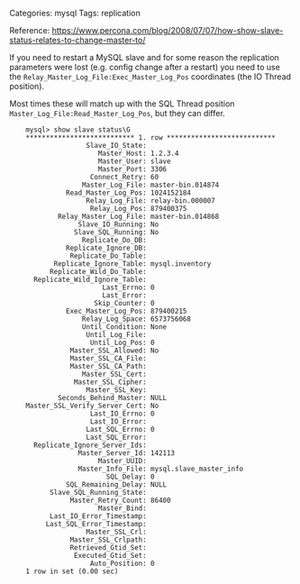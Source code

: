 Categories: mysql
Tags: replication

Reference: https://www.percona.com/blog/2008/07/07/how-show-slave-status-relates-to-change-master-to/

If you need to restart a MySQL slave and for some reason the replication parameters were lost (e.g. config change after a restart) you need to use the `Relay_Master_Log_File:Exec_Master_Log_Pos` coordinates (the IO Thread position).

Most times these will match up with the SQL Thread position `Master_Log_File:Read_Master_Log_Pos`, but they can differ.


        mysql> show slave status\G
        *************************** 1. row ***************************
                       Slave_IO_State:
                          Master_Host: 1.2.3.4
                          Master_User: slave
                          Master_Port: 3306
                        Connect_Retry: 60
                      Master_Log_File: master-bin.014874
                  Read_Master_Log_Pos: 1024152184
                       Relay_Log_File: relay-bin.000007
                        Relay_Log_Pos: 879400375
                Relay_Master_Log_File: master-bin.014868
                     Slave_IO_Running: No
                    Slave_SQL_Running: No
                      Replicate_Do_DB:
                  Replicate_Ignore_DB:
                   Replicate_Do_Table:
               Replicate_Ignore_Table: mysql.inventory
              Replicate_Wild_Do_Table:
          Replicate_Wild_Ignore_Table:
                           Last_Errno: 0
                           Last_Error:
                         Skip_Counter: 0
                  Exec_Master_Log_Pos: 879400215
                      Relay_Log_Space: 6573756068
                      Until_Condition: None
                       Until_Log_File:
                        Until_Log_Pos: 0
                   Master_SSL_Allowed: No
                   Master_SSL_CA_File:
                   Master_SSL_CA_Path:
                      Master_SSL_Cert:
                    Master_SSL_Cipher:
                       Master_SSL_Key:
                Seconds_Behind_Master: NULL
        Master_SSL_Verify_Server_Cert: No
                        Last_IO_Errno: 0
                        Last_IO_Error:
                       Last_SQL_Errno: 0
                       Last_SQL_Error:
          Replicate_Ignore_Server_Ids:
                     Master_Server_Id: 142113
                          Master_UUID:
                     Master_Info_File: mysql.slave_master_info
                            SQL_Delay: 0
                  SQL_Remaining_Delay: NULL
              Slave_SQL_Running_State:
                   Master_Retry_Count: 86400
                          Master_Bind:
              Last_IO_Error_Timestamp:
             Last_SQL_Error_Timestamp:
                       Master_SSL_Crl:
                   Master_SSL_Crlpath:
                   Retrieved_Gtid_Set:
                    Executed_Gtid_Set:
                        Auto_Position: 0
        1 row in set (0.00 sec)     